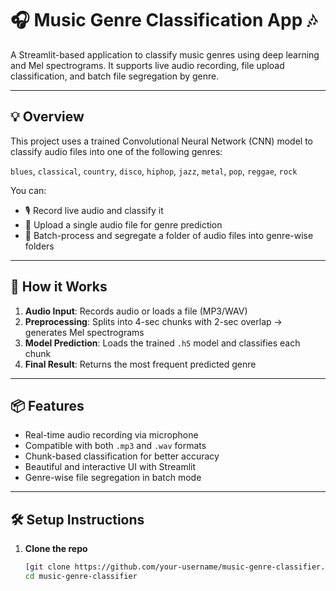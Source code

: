 # 🎧 Music Genre Classification App 🎶  
A Streamlit-based application to classify music genres using deep learning and Mel spectrograms. It supports live audio recording, file upload classification, and batch file segregation by genre.

---

## 💡 Overview
This project uses a trained Convolutional Neural Network (CNN) model to classify audio files into one of the following genres:

`blues`, `classical`, `country`, `disco`, `hiphop`, `jazz`, `metal`, `pop`, `reggae`, `rock`

You can:
- 🎙️ Record live audio and classify it
- 📂 Upload a single audio file for genre prediction
- 🚀 Batch-process and segregate a folder of audio files into genre-wise folders

---

## 🧠 How it Works

1. **Audio Input**: Records audio or loads a file (MP3/WAV)
2. **Preprocessing**: Splits into 4-sec chunks with 2-sec overlap → generates Mel spectrograms
3. **Model Prediction**: Loads the trained `.h5` model and classifies each chunk
4. **Final Result**: Returns the most frequent predicted genre

---

## 📦 Features
- Real-time audio recording via microphone
- Compatible with both `.mp3` and `.wav` formats
- Chunk-based classification for better accuracy
- Beautiful and interactive UI with Streamlit
- Genre-wise file segregation in batch mode

---

## 🛠️ Setup Instructions

1. **Clone the repo**
   ```bash
   [git clone https://github.com/your-username/music-genre-classifier.git](https://github.com/amitg404/Music_genre_classification.git)
   cd music-genre-classifier
